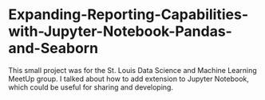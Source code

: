 # Expanding-Reporting-Capabilities-with-Jupyter-Notebook-Pandas-and-Seaborn
This small project was for the St. Louis Data Science and Machine Learning MeetUp group. I talked about how to add extension to Jupyter Notebook, which could be useful for sharing and developing.
